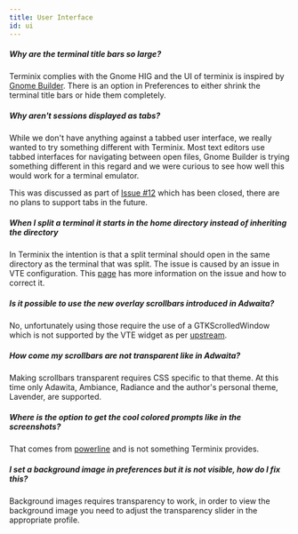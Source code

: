 ```yaml
---
title: User Interface
id: ui
---
```

##### Why are the terminal title bars so large?

Terminix complies with the Gnome HIG and the UI of terminix is inspired by [Gnome Builder](https://wiki.gnome.org/Apps/Builder). There is an option in Preferences to either shrink the terminal title bars or hide them completely.

##### Why aren't sessions displayed as tabs?

While we don't have anything against a tabbed user interface, we really wanted to try something different with Terminix. Most text editors use tabbed interfaces for navigating between open files, Gnome Builder is trying something different in this regard and we were curious to see how well this would work for a terminal emulator.

This was discussed as part of [Issue #12](https://github.com/gnunn1/terminix/issues/12) which has been closed, there are no plans to support tabs in the future.

##### When I split a terminal it starts in the home directory instead of inheriting the directory

In Terminix the intention is that a split terminal should open in the same directory as the terminal that was split. The issue is caused by an issue in VTE configuration. This [page](https://github.com/gnunn1/terminix/wiki/VTE-Configuration-Issue) has more information on the issue and how to correct it.

##### Is it possible to use the new overlay scrollbars introduced in Adwaita?

No, unfortunately using those require the use of a GTKScrolledWindow which is not supported by the VTE widget as per [upstream](https://bugzilla.gnome.org/show_bug.cgi?id=760718).

##### How come my scrollbars are not transparent like in Adwaita?

Making scrollbars transparent requires CSS specific to that theme. At this time only Adawita, Ambiance, Radiance and the author's personal theme, Lavender, are supported.

##### Where is the option to get the cool colored prompts like in the screenshots?

That comes from [powerline](https://github.com/powerline/powerline) and is not something Terminix provides.

##### I set a background image in preferences but it is not visible, how do I fix this?

Background images requires transparency to work, in order to view the background image you need to adjust the transparency slider in the appropriate profile.